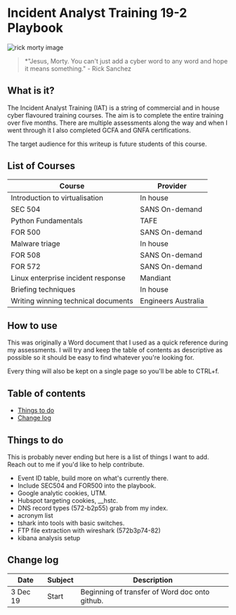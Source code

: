 # Incident Analyst Training 19-2 Playbook

![rick morty image](https://c-o-d-e-b-e-a-r.github.io/IAT/images/rick-morty.png)

>*"Jesus, Morty. You can't just add a cyber word to any word and hope it means something." - Rick Sanchez

## What is it?

The Incident Analyst Training (IAT) is a string of commercial and in house cyber flavoured training courses. The aim is to complete the entire training over five months. There are multiple assessments along the way and when I went through it I also completed GCFA and GNFA certifications. 

The target audience for this writeup is future students of this course. 

## List of Courses

Course | Provider 
------- | ---------
Introduction to virtualisation | In house
SEC 504 | SANS On-demand
Python Fundamentals | TAFE
FOR 500 | SANS On-demand
Malware triage | In house
FOR 508 | SANS On-demand
FOR 572 | SANS On-demand
Linux enterprise incident response | Mandiant
Briefing techniques | In house
Writing winning technical documents | Engineers Australia

## How to use

This was originally a Word document that I used as a quick reference during my assessments. I will try and keep the table of contents as descriptive as possible so it should be easy to find whatever you're looking for. 

Every thing will also be kept on a single page so you'll be able to CTRL+f.

## Table of contents

- [ Things to do ](#things-to-do) 
- [ Change log ](#change-log)

<a name="things-to-do"></a>
## Things to do
This is probably never ending but here is a list of things I want to add. Reach out to me if you'd like to help contribute. 
* Event ID table, build more on what's currently there.
* Include SEC504 and FOR500 into the playbook.
* Google analytic cookies, UTM.
* Hubspot targeting cookies, __hstc.
* DNS record types (572-b2p55) grab from my index. 
* acronym list
*	tshark into tools with basic switches.
*	FTP file extraction with wireshark (572b3p74-82)
*	kibana analysis setup

<a name="change-log"></a>
## Change log

Date | Subject | Description
-------- | --------- | ------------
3 Dec 19 | Start | Beginning of transfer of Word doc onto github.
